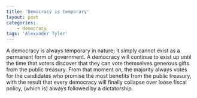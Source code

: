 ```yaml
---
title: 'Democracy is temporary'
layout: post
categories:
    - democracy
tags: 'Alexander Tyler'
---
```


A democracy is always temporary in nature; it simply cannot exist as a permanent form of government. A democracy will continue to exist up until the time that voters discover that they can vote themselves generous gifts from the public treasury. From that moment on, the majority always votes for the candidates who promise the most benefits from the public treasury, with the result that every democracy will finally collapse over loose fiscal policy, (which is) always followed by a dictatorship.